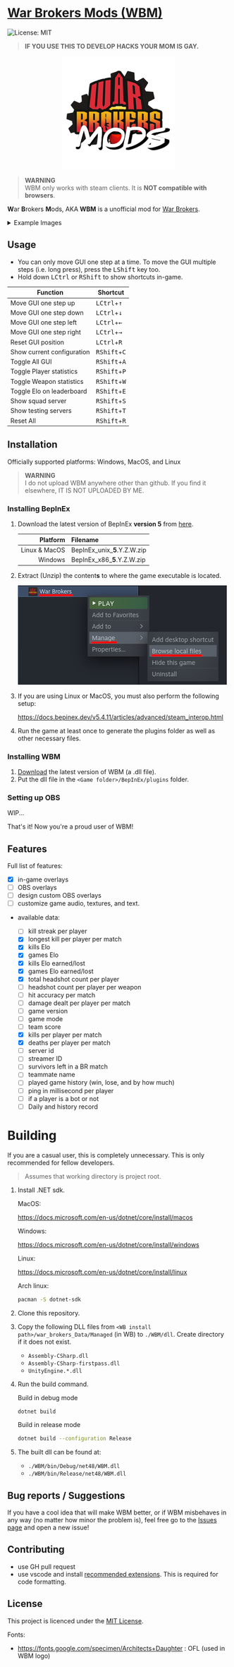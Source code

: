 # [War Brokers Mods (WBM)](https://github.com/developomp/WBM)

![License: MIT](https://img.shields.io/github/license/developomp/WBM?style=flat-square&color=blue)

> **IF YOU USE THIS TO DEVELOP HACKS YOUR MOM IS GAY.**

<p align="center">
  <img src="images/WBM.png" alt="WBM logo"/>
</p>

> **WARNING**<br />
> WBM only works with steam clients. It is **NOT compatible with browsers**.

**W**ar **B**rokers **M**ods, AKA **WBM** is a unofficial mod for [War Brokers](https://store.steampowered.com/app/750470).<br />

<details>
<summary>Example Images</summary>

![Example 1](./images/example1.png)

![Example 2](./images/example2.png)

![Example 3](./images/example3.png)

</details>

## Usage

- You can only move GUI one step at a time. To move the GUI multiple steps (i.e. long press), press the <kbd>LShift</kbd> key too.
- Hold down <kbd>LCtrl</kbd> or <kbd>RShift</kbd> to show shortcuts in-game.

| Function                   | Shortcut                       |
| -------------------------- | ------------------------------ |
| Move GUI one step up       | <kbd>LCtrl</kbd>+<kbd>↑</kbd>  |
| Move GUI one step down     | <kbd>LCtrl</kbd>+<kbd>↓</kbd>  |
| Move GUI one step left     | <kbd>LCtrl</kbd>+<kbd>←</kbd>  |
| Move GUI one step right    | <kbd>LCtrl</kbd>+<kbd>→</kbd>  |
| Reset GUI position         | <kbd>LCtrl</kbd>+<kbd>R</kbd>  |
| Show current configuration | <kbd>RShift</kbd>+<kbd>C</kbd> |
| Toggle All GUI             | <kbd>RShift</kbd>+<kbd>A</kbd> |
| Toggle Player statistics   | <kbd>RShift</kbd>+<kbd>P</kbd> |
| Toggle Weapon statistics   | <kbd>RShift</kbd>+<kbd>W</kbd> |
| Toggle Elo on leaderboard  | <kbd>RShift</kbd>+<kbd>E</kbd> |
| Show squad server          | <kbd>RShift</kbd>+<kbd>S</kbd> |
| Show testing servers       | <kbd>RShift</kbd>+<kbd>T</kbd> |
| Reset All                  | <kbd>RShift</kbd>+<kbd>R</kbd> |

## Installation

Officially supported platforms: Windows, MacOS, and Linux

> **WARNING**<br />
> I do not upload WBM anywhere other than github. If you find it elsewhere, IT IS NOT UPLOADED BY ME.

### Installing BepInEx

1. Download the latest version of BepInEx **version 5** from [here](https://github.com/BepInEx/BepInEx/releases).

   |      Platform | Filename                      |
   | ------------: | :---------------------------- |
   | Linux & MacOS | BepInEx_unix\_**5**.Y.Z.W.zip |
   |       Windows | BepInEx_x86\_**5**.Y.Z.W.zip  |

2. Extract (Unzip) the content**s** to where the game executable is located.

   ![how to find game location](./images/local_files.png)

3. If you are using Linux or MacOS, you must also perform the following setup:

   https://docs.bepinex.dev/v5.4.11/articles/advanced/steam_interop.html

4. Run the game at least once to generate the plugins folder as well as other necessary files.

### Installing WBM

1. [Download](https://github.com/developomp/WBM/releases/latest) the latest version of WBM (a .dll file).
2. Put the dll file in the `<Game folder>/BepInEx/plugins` folder.

### Setting up OBS

WIP...

That's it! Now you're a proud user of WBM!

## Features

Full list of features:

- [x] in-game overlays
- [ ] OBS overlays
- [ ] design custom OBS overlays
- [ ] customize game audio, textures, and text.

- available data:

  - [ ] kill streak per player
  - [x] longest kill per player per match
  - [x] kills Elo
  - [x] games Elo
  - [x] kills Elo earned/lost
  - [x] games Elo earned/lost
  - [x] total headshot count per player
  - [ ] headshot count per player per weapon
  - [ ] hit accuracy per match
  - [ ] damage dealt per player per match
  - [ ] game version
  - [ ] game mode
  - [ ] team score
  - [x] kills per player per match
  - [x] deaths per player per match
  - [ ] server id
  - [ ] streamer ID
  - [ ] survivors left in a BR match
  - [ ] teammate name
  - [ ] played game history (win, lose, and by how much)
  - [ ] ping in millisecond per player
  - [ ] if a player is a bot or not
  - [ ] Daily and history record

# Building

If you are a casual user, this is completely unnecessary. This is only recommended for fellow developers.

> Assumes that working directory is project root.

1. Install .NET sdk.

   MacOS:

   https://docs.microsoft.com/en-us/dotnet/core/install/macos

   Windows:

   https://docs.microsoft.com/en-us/dotnet/core/install/windows

   Linux:

   https://docs.microsoft.com/en-us/dotnet/core/install/linux

   Arch linux:

   ```bash
   pacman -S dotnet-sdk
   ```

2. Clone this repository.
3. Copy the following DLL files from `<WB install path>/war_brokers_Data/Managed` (in WB) to `./WBM/dll`. Create directory if it does not exist.

   - `Assembly-CSharp.dll`
   - `Assembly-CSharp-firstpass.dll`
   - `UnityEngine.*.dll`

4. Run the build command.

   Build in debug mode

   ```bash
   dotnet build
   ```

   Build in release mode

   ```bash
   dotnet build --configuration Release
   ```

5. The built dll can be found at:

   - `./WBM/bin/Debug/net48/WBM.dll`
   - `./WBM/bin/Release/net48/WBM.dll`

## Bug reports / Suggestions

If you have a cool idea that will make WBM better, or if WBM misbehaves in any way (no matter how minor the problem is), feel free go to the [Issues page](https://github.com/developomp/WBM/issues) and open a new issue!

## Contributing

- use GH pull request
- use vscode and install [recommended extensions](.vscode/extensions.json). This is required for code formatting.

## License

This project is licenced under the [MIT License](https://opensource.org/licenses/MIT).

Fonts:

- https://fonts.google.com/specimen/Architects+Daughter : OFL (used in WBM logo)
